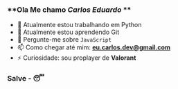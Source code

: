 ### **Ola Me chamo *Carlos Eduardo* **
- 🔭 Atualmente estou trabalhando em Python
- 🌱 Atualmente estou aprendendo Git
- 💬 Pergunte-me sobre `JavaScript`
- 📫 Como chegar até mim: **eu.carlos.dev@gmail.com**
- ⚡ Curiosidade: sou proplayer de **Valorant**

### Salve - 😴
